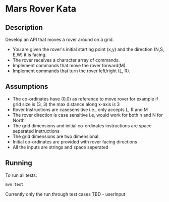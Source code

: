 Mars Rover Kata
===============

Description
-----------

Develop an API that moves a rover around on a grid.

* You are given the rover's initial starting point (x,y) and the direction (N,S, E,W) it is facing.
* The rover receives a character array of commands.
* Implement commands that move the rover forward(M).
* Implement commands that turn the rover left/right (L, R).

Assumptions
-----------
* The co-ordinates have (0,0) as reference to move rover
for example if grid size is (3, 3) the max distance along x-axis is 3
* Rover Instructions are casesensitive i.e., only accepts L, R and M
* The rover direction is case sensitive i.e, would work for both n and N for North
* The grid dimensions and initial co-ordinates instructions are space seperated instructions
* The grid dimensions are two dimensional
* Initial co-ordinates are provided with rover facing directions
* All the inputs are strings and space seperated

Running
-------

To run all tests:

```bash
mvn test
```

Currently only the run through test cases
TBD - userInput

